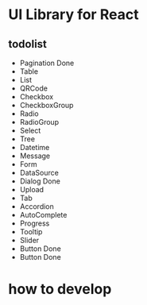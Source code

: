 # UI Library for React

## todolist

* Pagination Done
* Table
* List
* QRCode
* Checkbox
* CheckboxGroup
* Radio
* RadioGroup
* Select
* Tree
* Datetime
* Message
* Form
* DataSource
* Dialog Done
* Upload
* Tab
* Accordion
* AutoComplete
* Progress
* Tooltip
* Slider
* Button Done
* Button Done

# how to develop
